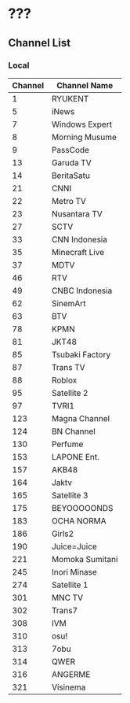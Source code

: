 # ???
## Channel List
### Local
Channel | Channel Name
-- | --
1 | RYUKENT
5 | iNews
7 | Windows Expert
8 | Morning Musume
9 | PassCode
13 | Garuda TV
14 | BeritaSatu
21 | CNNI
22 | Metro TV
23 | Nusantara TV
27 | SCTV
33 | CNN Indonesia
35 | Minecraft Live
37 | MDTV
46 | RTV
49 | CNBC Indonesia
62 | SinemArt
63 | BTV
78 | KPMN
81 | JKT48
85 | Tsubaki Factory
87 | Trans TV
88 | Roblox
95 | Satellite 2
97 | TVRI1
123 | Magna Channel
124 | BN Channel
130 | Perfume
153 | LAPONE Ent.
157 | AKB48
164 | Jaktv
165 | Satellite 3
175 | BEYOOOOONDS
183 | OCHA NORMA
186 | Girls2
190 | Juice=Juice
221 | Momoka Sumitani
245 | Inori Minase
274 | Satellite 1
301 | MNC TV
302 | Trans7
308 | IVM
310 | osu!
313 | 7obu
314 | QWER
316 | ANGERME
321 | Visinema
